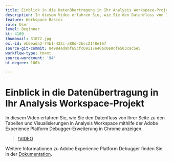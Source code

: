 ```yaml
---
title: Einblick in die Datenübertragung in Ihr Analysis Workspace-Projekt
description: In diesem Video erfahren Sie, wie Sie den Datenfluss von Ihrer Seite zu den Tabellen und Visualisierungen in Analysis Workspace mithilfe der Adobe Experience Platform Debugger-Erweiterung in Chrome anzeigen.
feature: Workspace Basics
role: User
level: Beginner
kt: 4109
thumbnail: 31072.jpg
exl-id: eb6eada2-74b1-423c-a80d-2bcc2148e167
source-git-commit: 84984ad9bf65cfc69117e40ac0e0cfe503cac5e5
workflow-type: tm+mt
source-wordcount: '94'
ht-degree: 100%

---
```


# Einblick in die Datenübertragung in Ihr Analysis Workspace-Projekt

In diesem Video erfahren Sie, wie Sie den Datenfluss von Ihrer Seite zu den Tabellen und Visualisierungen in Analysis Workspace mithilfe der Adobe Experience Platform Debugger-Erweiterung in Chrome anzeigen.

>[!VIDEO](https://video.tv.adobe.com/v/35893/?quality=12&learn=on&captions=ger)

Weitere Informationen zu Adobe Experience Platform Debugger finden Sie in der [Dokumentation](https://experienceleague.adobe.com/docs/debugger/using-v2/experience-cloud-debugger.html?lang=de).

